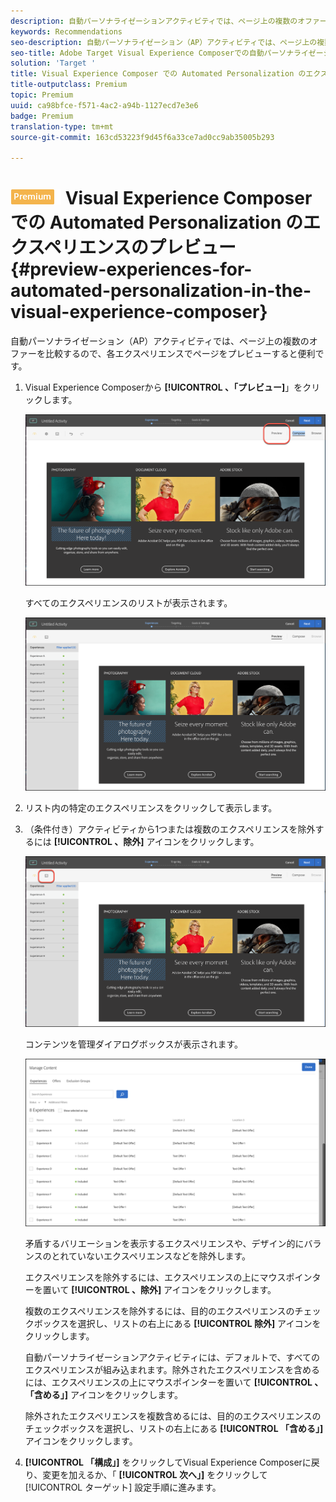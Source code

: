 ```yaml
---
description: 自動パーソナライゼーションアクティビティでは、ページ上の複数のオファーを比較するので、各エクスペリエンスでページをプレビューすると便利です。
keywords: Recommendations
seo-description: 自動パーソナライゼーション（AP）アクティビティでは、ページ上の複数のオファーを比較するので、各エクスペリエンスでページをプレビューすると便利です。
seo-title: Adobe Target Visual Experience Composerでの自動パーソナライゼーション（AP）アクティビティのエクスペリエンスのプレビュー
solution: 'Target '
title: Visual Experience Composer での Automated Personalization のエクスペリエンスのプレビュー
title-outputclass: Premium
topic: Premium
uuid: ca98bfce-f571-4ac2-a94b-1127ecd7e3e6
badge: Premium
translation-type: tm+mt
source-git-commit: 163cd53223f9d45f6a33ce7ad0cc9ab35005b293

---
```



# ![PREMIUM](/help/assets/premium.png) Visual Experience Composer での Automated Personalization のエクスペリエンスのプレビュー{#preview-experiences-for-automated-personalization-in-the-visual-experience-composer}

自動パーソナライゼーション（AP）アクティビティでは、ページ上の複数のオファーを比較するので、各エクスペリエンスでページをプレビューすると便利です。

1. Visual Experience Composerから **[!UICONTROL 、「プレビュー]**」をクリックします。

   ![プレビューアイコン](/help/c-activities/t-automated-personalization/assets/preview.png)

   すべてのエクスペリエンスのリストが表示されます。

   ![エクスペリエンスのプレビュー](/help/c-activities/t-automated-personalization/assets/ap_preview-new.png)

1. リスト内の特定のエクスペリエンスをクリックして表示します。

1. （条件付き）アクティビティから1つまたは複数のエクスペリエンスを除外するには **[!UICONTROL 、除外]** アイコンをクリックします。

   ![除外アイコン](/help/c-activities/t-automated-personalization/assets/ap_exclude-new.png)

   コンテンツを管理ダイアログボックスが表示されます。

   ![コンテンツを管理ダイアログボックス](/help/c-activities/t-automated-personalization/assets/preview-exclude.png)

   矛盾するバリエーションを表示するエクスペリエンスや、デザイン的にバランスのとれていないエクスペリエンスなどを除外します。

   エクスペリエンスを除外するには、エクスペリエンスの上にマウスポインターを置いて **[!UICONTROL 、除外]** アイコンをクリックします。

   複数のエクスペリエンスを除外するには、目的のエクスペリエンスのチェックボックスを選択し、リストの右上にある **[!UICONTROL 除外]** アイコンをクリックします。

   自動パーソナライゼーションアクティビティには、デフォルトで、すべてのエクスペリエンスが組み込まれます。除外されたエクスペリエンスを含めるには、エクスペリエンスの上にマウスポインターを置いて **[!UICONTROL 、「含める」]** アイコンをクリックします。

   除外されたエクスペリエンスを複数含めるには、目的のエクスペリエンスのチェックボックスを選択し、リストの右上にある **[!UICONTROL 「含める」]** アイコンをクリックします。

1. **[!UICONTROL 「構成」]** をクリックしてVisual Experience Composerに戻り、変更を加えるか、「 **[!UICONTROL 次へ」]** をクリックして [!UICONTROL ターゲット] 設定手順に進みます。
